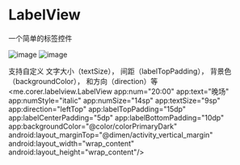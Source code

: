 # LabelView
一个简单的标签控件

![image](https://github.com/corerzhang/LabelView/raw/master/screenshots/Screenshot_01.jpg)
![image](https://github.com/corerzhang/LabelView/raw/master/screenshots/Screenshot_02.jpg)

支持自定义
文字大小（textSize），
间距（labelTopPadding），
背景色（backgroundColor），
和方向（direction）等
 <me.corer.labelview.LabelView
        app:num="20:00"
        app:text="晚场"
        app:numStyle="italic"
        app:numSize="14sp"
        app:textSize="9sp"
        app:direction="leftTop"
        app:labelTopPadding="15dp"
        app:labelCenterPadding="5dp"
        app:labelBottomPadding="10dp"
        app:backgroundColor="@color/colorPrimaryDark"
        android:layout_marginTop="@dimen/activity_vertical_margin"
        android:layout_width="wrap_content"
        android:layout_height="wrap_content"/>
